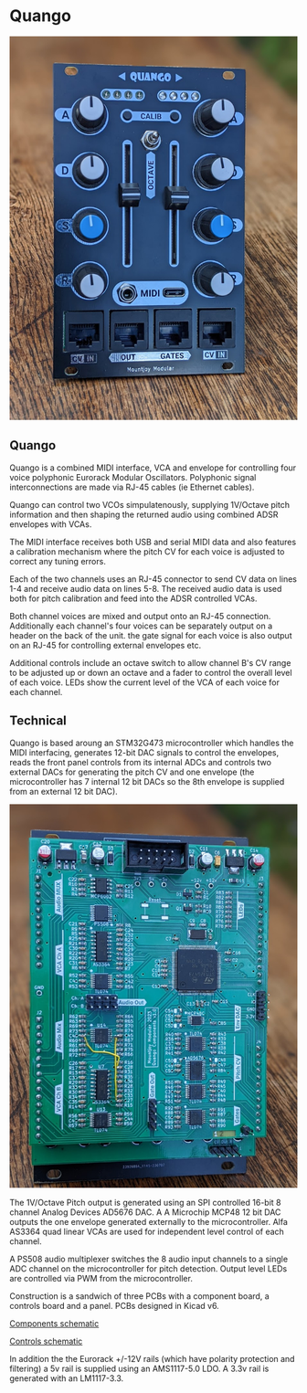 # Quango
![Image](https://raw.githubusercontent.com/dchwebb/Quango/master/Graphics/Quango_Panel.jpg "icon")

Quango
--------

Quango is a combined MIDI interface, VCA and envelope for controlling four voice polyphonic Eurorack Modular Oscillators. Polyphonic signal interconnections are made via RJ-45 cables (ie Ethernet cables).

Quango can control two VCOs simpulatenously, supplying 1V/Octave pitch information and then shaping the returned audio using combined ADSR envelopes with VCAs.

The MIDI interface receives both USB and serial MIDI data and also features a calibration mechanism where the pitch CV for each voice is adjusted to correct any tuning errors.

Each of the two channels uses an RJ-45 connector to send CV data on lines 1-4 and receive audio data on lines 5-8. The received audio data is used both for pitch calibration and feed into the ADSR controlled VCAs.

Both channel voices are mixed and output onto an RJ-45 connection. Additionally each channel's four voices can be separately output on a header on the back of the unit. the gate signal for each voice is also output on an RJ-45 for controlling external envelopes etc.

Additional controls include an octave switch to allow channel B's CV range to be adjusted up or down an octave and a fader to control the overall level of each voice. LEDs show the current level of the VCA of each voice for each channel.


Technical
---------

Quango is based aroung an STM32G473 microcontroller which handles the MIDI interfacing, generates 12-bit DAC signals to control the envelopes, reads the front panel controls from its internal ADCs and controls two external DACs for generating the pitch CV and one envelope (the microcontroller has 7 internal 12 bit DACs so the 8th envelope is supplied from an external 12 bit DAC).

![Image](https://raw.githubusercontent.com/dchwebb/Quango/master/Graphics/Quango_PCB.jpg "icon")

The 1V/Octave Pitch output is generated using an SPI controlled 16-bit 8 channel Analog Devices AD5676 DAC. A A Microchip MCP48 12 bit DAC outputs the one envelope generated externally to the microcontroller. Alfa AS3364 quad linear VCAs are used for independent level control of each channel.

A PS508 audio multiplexer switches the 8 audio input channels to a single ADC channel on the microcontroller for pitch detection. Output level LEDs are controlled via PWM from the microcontroller.

Construction is a sandwich of three PCBs with a component board, a controls board and a panel. PCBs designed in Kicad v6.

[Components schematic](https://raw.githubusercontent.com/dchwebb/Quango/master/Quango_Components.pdf)

[Controls schematic](https://raw.githubusercontent.com/dchwebb/Quango/master/Quango_Controls.pdf)

In addition the the Eurorack +/-12V rails (which have polarity protection and filtering) a 5v rail is supplied using an AMS1117-5.0 LDO. A 3.3v rail is generated with an LM1117-3.3.

